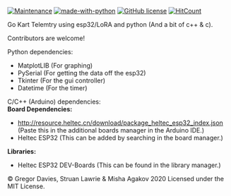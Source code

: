 [![Maintenance](https://img.shields.io/badge/Maintained%3F-yes-green.svg)](https://GitHub.com/Naereen/StrapDown.js/graphs/commit-activity) [![made-with-python](https://img.shields.io/badge/Made%20with-Python-1f425f.svg)](https://www.python.org/) [![GitHub license](https://img.shields.io/github/license/Naereen/StrapDown.js.svg)](https://github.com/Naereen/StrapDown.js/blob/master/LICENSE) [![HitCount](http://hits.dwyl.com/Gregor-Davies/Go-kart.svg)](http://hits.dwyl.com/Gregor-Davies/Go-kart)




Go Kart Telemtry using esp32/LoRA and python (And a bit of c++ & c).

Contributors are welcome!


Python dependencies:
- MatplotLIB (For graphing)
- PySerial (For getting the data off the esp32)
- Tkinter (For the gui controller)
- Datetime (For the timer)

C/C++ (Arduino) dependencies:                                                                                                                        
**Board Dependencies:**                                                                                                                   
- http://resource.heltec.cn/download/package_heltec_esp32_index.json (Paste this in the additional boards manager in the Arduino IDE.)                           
- Heltec ESP32 (This can be added by searching in the board manager.)  

**Libraries:**                                                                                                                                                                    
- Heltec ESP32 DEV-Boards (This can be found in the library manager.)      

© Gregor Davies, Struan Lawrie & Misha Agakov 2020 Licensed under the MIT License.
